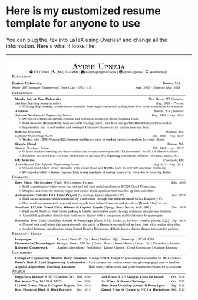 # Here is my customized resume template for anyone to use

You can plug the .tex into LaTeX using Overleaf and change all the information. Here's what it looks like:


![ResumePreview](resume.png)

